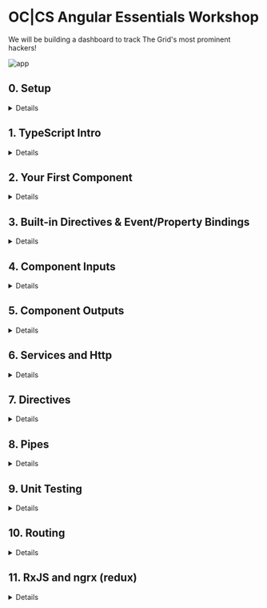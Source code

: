 # OC|CS Angular Essentials Workshop

We will be building a dashboard to track The Grid's most prominent hackers!

![app](https://d3vv6lp55qjaqc.cloudfront.net/items/1L023h1U0E3k131X3C2y/Screen%20Shot%202017-08-17%20at%2011.17.47%20AM.png?X-CloudApp-Visitor-Id=2623626&v=43229e13)

## 0. Setup
<details>
  <summary>Details</summary>

### 1. Please install the following on your machine:
  * Node 8.x
  * npm 5.x
  * Angular CLI: `npm install -g @angular/cli`
  * Latest Chrome
  * Latest Chrome Canary (Beta)
  * **highly** recommend downloading Visual Studio Code: https://code.visualstudio.com/
    * install the following extensions:
    * [EditorConfig](https://marketplace.visualstudio.com/items?itemName=EditorConfig.EditorConfig)
    * [TSLint](https://marketplace.visualstudio.com/items?itemName=eg2.tslint)
    * [Angular Language Service](https://marketplace.visualstudio.com/items?itemName=Angular.ng-template)
    * [angular2-inline](https://marketplace.visualstudio.com/items?itemName=natewallace.angular2-inline)
    * [Sass](https://marketplace.visualstudio.com/items?itemName=robinbentley.sass-indented)
    * [vscode-icons](https://marketplace.visualstudio.com/items?itemName=robertohuertasm.vscode-icons)

### 2. Scaffold a new Angular project using the CLI

```bash
ng new occs-workshop --style=scss --routing
```

This adds support for Sass and enables routing.

### 3. Install the following project dependencies:

```bash
cd occs-workshop

npm install semantic-ui-card semantic-ui-input semantic-ui-reset semantic-ui-table npm-run-all json-server faker @types/faker -S
```

Configure the CLI to bundle the Semantic UI dependencies by updating the `styles` in `.angular-cli.json`

```js
"styles": [
  "styles.scss",
  "../node_modules/semantic-ui-table/table.min.css",
  "../node_modules/semantic-ui-reset/reset.min.css",
  "../node_modules/semantic-ui-input/input.min.css",
  "../node_modules/semantic-ui-card/card.min.css"
]
```

### 4. Configure json-server for a quick mock API

  * Grab `db.json` from this repo, and place it at the root of your project
  * Create a `proxy.conf.json` with the following contents:

```json
{
  "/api": {
    "target": "http://localhost:3000",
    "secure": false
  }
}
```

  * Create a `routes.json` with the following contents:

```json
{
  "/api/*": "/$1"
}
```

We have created a new API route `/api`, and the available route is `localhost:3000/api/hackers`. Since running `ng serve` spins up a webpack dev server, we run it with a proxy, so that that when we make a request to something like `localhost:4200/api/hackers`, it will route that to `localhost:3000/api/hackers`.

  * Configure the following `npm` scripts:

```json
"start": "run-p start:server start:client",
"start:client": "ng serve --proxy-config proxy.conf.json --open",
"start:server": "json-server --watch db.json --routes routes.json",
```

### 5. Add some quick styles:

  * Drop `<link href="https://fonts.googleapis.com/css?family=Titillium+Web" rel="stylesheet">` in your index.html
  * Add the following to `styles.scss`

```css
body {
  background-color: #f9f9f9 !important;
  font-size: 15px;
  font-family: 'Titillium Web', sans-serif !important;
}
```

### 6. Run it :boom:
Run `npm start`.

In your browser, `localhost:3000/api/hackers` should display the list of hackers:

![db](https://raw.githubusercontent.com/victormejia/occs-angular-workshop/setup/screenshots/db.png)

Your Angular app will be live at `localhost:4200`:

![app](https://raw.githubusercontent.com/victormejia/occs-angular-workshop/setup/screenshots/start.png)


Your changes should look like this: https://github.com/victormejia/occs-angular-workshop/commit/f62e54aa2ea924d8183687ef18290c81b78807bf
</details>

## 1. TypeScript Intro

<details>
  <summary>Details</summary>

TypeScript is a typed superset of JavaScript. Your current JavaScript code will be understood by TS, and you can sprinkle in types as you'd like. JavaScript has types, but is dynamic and TS allows you to enforce typing at both dev and compile time.

Let's start with the built in types:

### `string`

```js
const name: string = 'Victor';
```

### `number`

```js
function add(x: number, y: number) {
  return x + y;
}
```

### `boolean`

```js
const married: boolean = true;
```

### `Array<T>` or `T[]`

```js
export class ProductListComponent {

  products: string[]

  constructor() {}
}
```

### `any`
You can declare a type to be of `any`:

```js
function clone(src: any) {
  ...
}
```

### `Object`
Or say it's an object:

```js
function clone(src: Object) {
  ...
}
```

## Beyond the basics

### you can specify that functions return a value

```js
function add(x, y): number {
  return x + y
}
```

### Property Initiliazers

Property initializers work out of the box in TS (current at stage-2), and they are used quite often in Angular.

```js
class ProductListComponent {
  products: string[] = ['A', 'B'];

  constructor() {
  }
}
```

### `public/private` modifier in constructor

Giving a modifier to a parameter automatically assigns that as a property on your instance:

```js
class ProductListComponent {
  products: string[] = ['A', 'B'];

  constructor(public http) {
  }

  methodA() {
    // you have access to this.http
  }
}
```

### Interfaces

Interfaces are a powerful way to describe your data. It enforces structure to your models without needlessly creating classes.

```js
interface Hacker {
  id: string;
  name: string;
  inDanger: boolean;
  email?: string;
  password: string;
}

// the following would give an error because "password" is a required property and not optional
const hackerA: Hacker = {
  id: 1,
  name: 'Ron',
  inDanger: false,
}
```

### enums

```js
const enum Directions {
  Up,
  Down,
  Left,
  Right
}

let directions = [Directions.Up, Directions.Down, Directions.Left, Directions.Right]
```

string enum types also supported, although in this case a plain object suffices:

```js
enum ActionType {
  AddUser = 'ADD_USER',
  DeleteUser = 'DELETE_USER',
  RenameUser = 'RENAME_USER',
}
```

vs.

```js
const ActionType = {
  AddUser: 'ADD_USER',
  DeleteUser: 'DELETE_USER',
  RenameUser: 'RENAME_USER'
}
```
</details>

## 2. Your First Component

<details>
  <summary>Details</summary>

Let's generate the app's header component:

```bash
ng generate component header
```

This will automatically generate a component for you with selector `app-header`. Then we can add a property on this component:

```js
export class HeaderComponent implements OnInit {

  title = 'The Grid';

  constructor() { }

  ngOnInit() {
  }

}
```

The template is simple:

```html
<header id="particles">
  <h2>{{ title }}</h2>
</header>
```

and sprinkle some styles on `header.component.scss`

```css
header {
  height: 50px;
  background: #1A2129;
  position: fixed;
  top: 0px;
  width: 100%;
  z-index: 1;

  h2 {
    color: #fff;
    margin: 0;
    padding: 10px;
    position: absolute;
    left: 10px;
  }
}
```

Finally, replace the boilerplate html in `app.component.html`

```html
<app-header></app-header>
<router-outler></router-outlet>
```

Lots going on here. In Angular you can (one-way) data bind properties using the `{{ title }}` syntax. Also, Angular gives you scoped-styled components out of the box!

![scoped styles](https://d3vv6lp55qjaqc.cloudfront.net/items/3V070b1W2p3H2M250A38/Screen%20Shot%202017-08-10%20at%2011.12.45%20AM.png?X-CloudApp-Visitor-Id=b09e9af6ac0bf9f72590951057fdf698&v=326ab08a)

This can be configured by changing the `ViewEncapsulation`:

![view encapsulation](https://d3vv6lp55qjaqc.cloudfront.net/items/0o381o3K1T2v261x1j1C/Screen%20Shot%202017-08-10%20at%2011.13.42%20AM.png?X-CloudApp-Visitor-Id=b09e9af6ac0bf9f72590951057fdf698&v=61ecb08a)

Reference Commit: https://github.com/victormejia/occs-angular-workshop/commit/4c9d640a65448b954656d9362028caf3ffe8c6dc
</details>

## 3. Built-in Directives & Event/Property Bindings

<details>
  <summary>Details</summary>

 Angular has very useful built-in directives. Let's explore them.

 **`*ngIf`**

Conditionally render a component/element.

 ```html
 <span class="loader" *ngIf="loading"></span>
 ```

 **`*ngFor`**

 Render a collection.

```html
<ul>
  <li *ngFor="let contact of contacts">{{contact.name}}</li>
</ul>
```

**`*ngClass`**

Dynamically set and change the CSS classes.

```html
<span class="pulse" [ngClass]="color"></span>
```

```html
<button [ngClass]="{bordered: isBordered}">Submit</button>
```

### Property Bindings

In Angular, you bind properties using `[]`. For instance:

```html
<div [style.background-color]="color"> Uses fixed `color` background</div>
```

### Event Bindings

You bind DOM events using `()`:

```html
<button (click)="validate()">Validate</button>
```

</details>

## 4. Component Inputs

<details>
  <summary>Details</summary>

Let's get to now generating a table of hackers. Start by generating a `hacker-list` component:

```bash
ng generate component hacker-list
```

We will also be configuring the Router. For the root route, we want to render this component, so in `app-routing.module.ts`, import this new component and change the router's config:

```js
import { HackerListComponent } from './hacker-list/hacker-list.component';

const routes: Routes = [
  {
    path: '',
    component: HackerListComponent
  }
];
```

Wrap the `router-outlet` so we can add some styling around it:

```html
<div class="app">
  <div class="content">
    <router-outlet></router-outlet>
  </div>
</div>
```

```css
.app {
  margin-top: 80px;

  .content {
    max-width: 900px;
    padding: 10px;
    margin: 20px auto;
  }
}
```

The `HackerList` component should have a property `hackers` of type `Array<Hacker>`:

```js
hackers: Array<Hacker>;
```

Create a `hacker.model.ts` in `app/core`, which will hold the interface to describe `Hacker` objects

```js
export interface Hacker {
  id: string;
  name: string;
  dob: string;
  address: string;
  cityStateZip: string;
  avatar: string;
  phone: string;
  statusMessage: string;
  status?: string;
  specialty: string;
  ip: string;
  email: string;
  password: string;
}
```

The `?` here tells it that the `status` property will be optional.

In your component, any data fetching/setting should be done in the `OnInit` lifecycle hook (the `ngOnInit` method). Assign the following objects to the the `hackers` property:

```js
{
  id: '0bf594d6-2d36-47de-af83-91c0c816a905',
  name: 'Ignacio',
  dob: '1956-12-07T15:30:00.333Z',
  address: '7269 Bradtke Coves',
  cityStateZip: 'West Cade, Tennessee 36631',
  avatar: 'https://s3.amazonaws.com/uifaces/faces/twitter/ninjad3m0/128.jpg',
  phone: '(367) 277-3869',
  statusMessage: 'We need to back up the digital SSL port!',
  specialty: 'calculating feed',
  ip: '173.68.118.11',
  email: 'Ignacio_Littel.Haag@gmail.com',
  password: 'kxHxzucqwmvV3y9'
},
{
  id: '70dd6f38-fd14-4dfd-bd43-3b07586ce49e',
  name: 'Price',
  dob: '1960-06-01T11:01:12.720Z',
  address: '85066 Ona Shores',
  cityStateZip: 'Cartwrightview, South Carolina 24722',
  avatar: 'https://s3.amazonaws.com/uifaces/faces/twitter/ashocka18/128.jpg',
  phone: '(775) 232-7260',
  statusMessage: 'Use the optical RAM pixel, then you can navigate the online protocol!',
  specialty: 'bypassing pixel',
  ip: '187.154.44.205',
  email: 'Price.Donnelly9_Thompson37@gmail.com',
  password: 'ttRXuJjmsm9NLdG',
  status: 'warning'
}
```

In the component's template, we can now render a table. In the table body, use the `*ngFor` directive to render a row for each hacker. For now, render empty `td` cells.

```html
<table class="ui selectable celled table">
  <thead>
    <tr>
      <th>Status</th>
      <th>Name</th>
      <th>Specialty</th>
      <th>Secret Address</th>
      <th class="phone">Phone</th>
      <th>DOB</th>
      <th>Last Message</th>
    </tr>
  </thead>
  <tbody>
    <tr *ngFor="let hacker of hackers">
      <td></td>
      <td></td>
      <td></td>
      <td></td>
      <td></td>
      <td></td>
      <td></td>
    </tr>
  </tbody>
</table>
```

We could render all the necessary fields here, but let's take a step further a create a component to render the table cells for each hacker.

```bash
ng generate component hacker
```

This component needs an input to render its data. In Angular, inputs to components are denoted by square brackets `[]`:

```html
<app-contact [contact]="contactInfo"></app-contact>
```

Here, we are passing in the `contactInfo` object as the `contact` property on the component.

Update the template of the `Hacker` component to render the data:

```html
<td>{{hacker.status}}</td>
<td>{{hacker.name}}</td>
<td>{{hacker.specialty}}</td>
<td>{{hacker.address}} {{hacker.cityStateZip}}</td>
<td>{{hacker.phone}}</td>
<td>{{hacker.dob}}</td>
<td>{{hacker.statusMessage}}</td>
```

Let's now use this component in the `hacker-list` component:

```html
<tr app-hacker [hacker]="hacker" *ngFor="let hacker of hackers"></tr>`
```

We aren't using the component in the usual `<app-hacker></app-hacker>` way. The reason here is that there really isn't an easy way to replace the wrapper with its contents (think `replace` from Angular 1.x)

![hacker](https://d3vv6lp55qjaqc.cloudfront.net/items/1c0j1u2h3R3Y381k2P2X/%5Bf27e7b49b0038d2ed88665f6084cdad8%5D_Screen+Shot+2017-08-10+at+3.11.41+PM.png?X-CloudApp-Visitor-Id=b09e9af6ac0bf9f72590951057fdf698&v=47fd550a)

To over come this, we can still use the component, except we must update the selector:

```js
selector: '[app-hacker], // tslint:disable-line'
```

The current `tslint` configuration doesn't allow this, so we can suppress this error.

If you've installed the Angular Language Service extension, you'll see an error in your editor:

![error](https://d3vv6lp55qjaqc.cloudfront.net/items/1Y3m3V3i240h2Y0T3E0V/Screen%20Shot%202017-08-10%20at%202.58.54%20PM.png?X-CloudApp-Visitor-Id=b09e9af6ac0bf9f72590951057fdf698&v=f43f648d)

It's giving you a real-time hint, and if you try to run this you'll see this error in your console:

![error](https://d3vv6lp55qjaqc.cloudfront.net/items/021U1C2l1b3E331b1e3t/Screen%20Shot%202017-08-10%20at%203.00.58%20PM.png?X-CloudApp-Visitor-Id=b09e9af6ac0bf9f72590951057fdf698&v=0d0156f2)

We need to tell the component that it has inputs, and we do so by using the `@Input` decorator when declaring the `hacker` property on the `Hacker` component.

```js
@Input() hacker: Hacker;
```

Result:

![result](https://d3vv6lp55qjaqc.cloudfront.net/items/1N3v0I3U1R37160P0I3G/Screen%20Shot%202017-08-10%20at%203.37.10%20PM.png?X-CloudApp-Visitor-Id=b09e9af6ac0bf9f72590951057fdf698&v=9a223d82)

Reference commit: https://github.com/victormejia/occs-angular-workshop/commit/726b65b8c0459517ffbe57c4ea1eabbd0517bc47

**Exercise**

As of now, the status is just text, which is kind of boring. Let's turn that into something more visuallly appealing:

![status](https://d3vv6lp55qjaqc.cloudfront.net/items/1s0z3H1x323a28283j27/Screen%20Recording%202017-08-17%20at%2011.20%20AM.gif?X-CloudApp-Visitor-Id=2623626&v=8c22aeef)

  * Generate a `status` component: `ng generate component status`
  * You will need the following html and css:

```html
<div class="status-pulse">
  <span class="pulse" [ngClass]="color"></span>
  <span class="dot" [ngClass]="color"></span>
</div>
```

```scss
$red: #c0392b;
$green: #27ae60;
$yellow: #f1c40f;

.status-pulse {
  position: relative;
  margin: 0 auto;
  width: 10px;
  height: 10px;

  &:hover {
    cursor: pointer;
  }
}

.pulse {
  width: 10px;
  height: 10px;
  border-radius: 30px;
  position: absolute;

  &.red {
    border: 5px solid $red;
    background-color: $red;
  }

  &.green {
    border: 5px solid $green;
    background-color: $green;
  }

  &.yellow {
    border: 5px solid $yellow;
    background-color: $yellow;
  }
}


.dot {
  background: transparent;
  border-radius: 60px;
  height: 30px;
  width: 30px;
  position: absolute;
  top: -10px;
  left: -10px;
  opacity: 0;
  border-width: 5px;
  border-style: solid;

  &.red {
    border-color: $red;
    animation: pulse 2s ease-out;
    animation-iteration-count: infinite;
  }

  &.green {
    border: 10px solid $green;
  }

  &.yellow {
    border: 10px solid $yellow;
  }
}

@keyframes pulse {
 0% {
    transform: scale(0);
    opacity: 0.0;
 }
 10% {
    transform: scale(0.1);
    opacity: 0.1;
 }
 20% {
    transform: scale(0.2);
    opacity: 0.2;
 }
 30% {
    transform: scale(0.3);
    opacity: 0.3;
 }
 40% {
    transform: scale(0.4);
    opacity: 0.4;
 }
 50% {
    transform: scale(0.5);
    opacity: 0.5;
 }
 60% {
    transform: scale(0.6);
    opacity: 0.6;
 }
 70% {
    transform: scale(0.75);
    opacity: 0.5;
 }
 80% {
    transform: scale(0.8);
    opacity: 0.4;
 }
 90% {
    transform: scale(0.85);
    opacity: 0.2;
 }
 100% {
    transform: scale(0.9);
    opacity: 0.0;
 }
}
```

  * The input to this component should be the hacker's status (warning, safe, danger). When this component is initialized, you should map the status to the correct color so that the correct classes are applied.
    * danger -> red
    * safe -> green
    * warning -> yellow
    * default to green
  * Use this new component in the `HackerComponent`. Usage would be something like this:

```html
<td>
  <app-status [status]="hacker.status"></app-status>
</td>
```

Reference commit: https://github.com/victormejia/occs-angular-workshop/commit/1bae1681d85aea8ad4124c48158d90253a5517a7

</details>

## 5. Component Outputs

<details>
  <summary>Details</summary>

In Angular we use parenthesis `()` to specify action bindings. For instance, if you want to listen for the `click` event on a button, you can do as follows:

```html
<button (click)="handleClick($event)">Submit</button>
```

No `ng-click` or `ngClick` here, just pure DOM API. You bind DOM properties with `[]`, and events with `()`. Simple! The `$event` naming is a convention used, and you have to give it that special name to get the actual event object.

You can defined specific output actions for your components. We will be now defining a search component. It will listen for changes on a search term, and emit and event with that search term. We can start defining its usage as follows:

```html
<app-hacker-search (newSearch)="filterData($event)"><app-hacker-search>
```

`newSearch` is an output from this component, and when triggered, it will call the `filterData` method on the parent component. The `HackerSearch` component can emit any kind of data.

Start by generating a new component:

```bash
ng g c hacker-search
```

Add some markup and some styles:

```html
<div class="ui icon input">
  <input type="text" placeholder="Search..." />
</div>
```

```css
.input {
  width: 300px;

  input {
    font-family: "Titillium Web", sans-serif;
  }
}
```

And you can use this component in the `HackerList` component to make sure things are rendered fine:

```html
<app-hacker-search></app-hacker-search>
```

In the new component, you will need to import the `Output` and `EventEmitter` tokens:

```js
import { Component, OnInit, Output, EventEmitter } from '@angular/core';
```

Next, we can define an emitter on this component:

```js
@Output() newSearch = new EventEmitter<string>();
```

We first need to start listening for `keyup` events from the input element, and we can call a method on the component itself:

```html
<input type="text" placeholder="Search..." (keyup)="handleChange($event)">
```

The `$event` naming is a convention used, and you have to give it that special name to get the actual event object. `handleChange` should be a method on the `HackerSearch` component. In this method, we don't do any filtering of any sort. The only thing we should is output a new event, using the component's custom emitter:

```js
handleChange(event) {
  this.newSearch.emit(event.target.value);
}
```

**Exercise**:
  * listen for the `newSearch` event, which should call a method on the `HackerList` component
  * filter the `this.hackers` list based on the term (search hacker name and status)

Reference Commit: https://github.com/victormejia/occs-angular-workshop/commit/86b497e75cb57936583f3ba63b9944d6914181f5

</details>

## 6. Services and Http

<details>
  <summary>Details</summary>

Angular v4 introduced an awesome new `HttpClient`, which has better typing, and also provides a way to intercept requests and responses in a middleware fashion.

When working with http in Angular, be sure to import the `HttpClientModule` from `@angular/common/http`, and include it in the `imports` of the `NgModule`.

```diff
  // app.module.ts

  import { BrowserModule } from '@angular/platform-browser';
  import { NgModule } from '@angular/core';
+ import { HttpClientModule } from '@angular/common/http';
  import { AppRoutingModule } from './app-routing.module';
  import { AppComponent } from './app.component';
  import { HeaderComponent } from './header/header.component';
  import { HackerListComponent } from './hacker-list/hacker-list.component';
  import { HackerComponent } from './hacker/hacker.component';
  import { HackerSearchComponent } from './hacker-search/hacker-search.component';

  @NgModule({
    declarations: [
      AppComponent,
      HeaderComponent,
      HackerListComponent,
      HackerComponent,
      HackerSearchComponent
    ],
    imports: [
      BrowserModule,
      AppRoutingModule,
+     HttpClientModule
    ],
    providers: [],
    bootstrap: [AppComponent]
  })
  export class AppModule { }
```

We will go ahead and create a `HackerService` where we can house all the calls to interface with our API. Let's place shared services in the `core/services` folder.

```bash
ng generate service core/services/hacker
```

You'll see an error: `WARNING Service is generated but not provided, it must be provided to be used`. This means you have to import it in `app.module.ts` and provide it to your app's module.

```diff
  import { BrowserModule } from '@angular/platform-browser';
  import { NgModule } from '@angular/core';
  import { HttpClientModule } from '@angular/common/http';
  import { AppRoutingModule } from './app-routing.module';
  import { AppComponent } from './app.component';
  import { HeaderComponent } from './header/header.component';
  import { HackerListComponent } from './hacker-list/hacker-list.component';
  import { HackerComponent } from './hacker/hacker.component';
  import { HackerSearchComponent } from './hacker-search/hacker-search.component';
+ import { HackerService } from './core/services/hacker.service';

  @NgModule({
    declarations: [
      AppComponent,
      HeaderComponent,
      HackerListComponent,
      HackerComponent,
      HackerSearchComponent
    ],
    imports: [
      BrowserModule,
      AppRoutingModule,
      HttpClientModule
    ],
+   providers: [HackerService],
    bootstrap: [AppComponent]
  })
  export class AppModule { }
```

In this service, we will inject the `HttpClient`, so we import it and inject it in the constructor. Remember, by giving it the `private` or `public` modifier, TypeScript will automatically assign it as a property on the service instance. The `@Injectable()` decorator allows this service to have injected dependencies.

```js
import { Injectable } from '@angular/core';
import { HttpClient } from '@angular/common/http';

@Injectable()
export class HackerService {

  constructor(private http: HttpClient) { }

  getHackers() {
    return this.http.get(`/api/hackers`);
  }
}
```

Inside the `getHackers` method, we can return the result of calling `get` on the `http` client, which returns an Observable (explained in a bit).

In your `HackerList` component, you can now import and inject the API service. In the `OnInit` hook, use the service to retrieve the data.

```js
import { Hacker } from '../core/hacker.model';
import { HackerService } from '../core/services/hacker.service';

...

export class HackerListComponent implements OnInit {

  hackers: Array<Hacker>;

  constructor(private api: HackerService) { }

  ngOnInit() {
    this.api.getHackers()
      .subscribe(data => {
        this.hackers = data;
      });
  }
}
```

In Angular, calls to the http methods actually return an Observable and not a Promise. You can think of an Observable as a stream of events, emitting values to anyone who has subscribed to it.

You might be getting the error below:

![error](https://d3vv6lp55qjaqc.cloudfront.net/items/1R1q002X2G2d1X1m0a0T/Screen%20Recording%202017-08-15%20at%2002.49%20PM.gif?X-CloudApp-Visitor-Id=2623626&v=0a21fa6f)

We need to tell the `HttpClient` what kind of data the response will be, in this case it will be an array of `Hacker`s. So we simply import `Hacker` and give it the type:

```js
import { Injectable } from '@angular/core';
import { HttpClient } from '@angular/common/http';
import { Hacker } from '../hacker.model';

@Injectable()
export class HackerService {

  constructor(private http: HttpClient) { }

  getHackers() {
    return this.http.get<Hacker[]>('/api/hackers');
  }

}
```

When our request finishes, the stream will emit the response body automatically. If we want the full response, we can tell `HttpClient` by specifying the `observe` option:

```js
getHackers() {
  return this.http.get(`/api/hackers`, { observe: 'response' });
}
```

### Error handling

Your UI should gracefully handle errors, and display data accordingly. To handle errors, add an error handler to your .subscribe() call:

```js
this.api.getHackers()
.subscribe(data => {
  this.hackers = data;
}, (err) => {
  console.log(err);
  this.hackers = [];
});
```
Manually trigger the error by changing the path to an invalid one.

### POST request

Sending data is easy. Simply provide the object you want to send, no need to `JSON.stringify`:

```js
this.http.post('/api/hackers', newHacker)
```

**Exercise**
 * Extend the `getHackers` method on the `HackerService` to take in a search term, and use that search term as the `q` query parameter. `json-server` supports full text search by using `?q=term`
 * Update the `filterData` method on the `HackerList` component to make a call to the updated `getHackers` method. You shouldn't need a duplicate list now, it should update the `hackers` list

 Reference commit: https://github.com/victormejia/occs-angular-workshop/commit/e00201d45fef23d1415839bbb71dddeff4a8be1b

### Intercepting requests

You can intercept requests and responses similar to how Express middleware works. The docs are great on this, check it out: https://angular.io/guide/http#intercepting-all-requests-or-responses
</details>

## 7. Directives

<details>
  <summary>Details</summary>

There are actually 3 kinds of directives in Angular:
  * Components (includes a template)
  * Structural (changing DOM layout, think `*ngIf`)
  * Attribute (changing behavior of element/component)

We've covered components, and now we will briefly cover attribute directives. You can read up on structural directives here: https://angular.io/guide/structural-directives

You want to create attribute directives when you want to add behavior to an element/component. Maybe you want to add keyboard actions to an element, or restrict user input on an input element.

The basic structure for a directive looks like this. It's a simple class decorated with the `@Directive`, and given a selector.

```js
import { Directive } from '@angular/core';

@Directive({
  selector: '[appTextOnly]'
})
export class TextOnlyDirective {

  constructor() { }

}
```

Its usage would then be:

```html
<input appTextOnly type="text" />
```

This would not enhance this basic input with some behavior. Most often in your directive you need access to the element that the directive is being applied on, and you can use `ElementRef` to do so.

```diff
-  import { Directive } from '@angular/core';
+  import { Directive, ElementRef } from '@angular/core';

    @Directive({
      selector: '[appTextOnly]'
    })
    export class TextOnlyDirective {

-     constructor() { }
+     constructor(el: ElementRef) { }

    }
```

The native HTML element is accessible via `this.el.nativeElement`.

### Responding to user events

It is also very useful to be able to react to user events. For instance, for the `app-text-only` directive we may want to react to `keydown` events. We can easily do this by using the `@HostListener` decorator on a method on the directive, and specify what we want the input to have:

```js
import { Directive, HostListener } from '@angular/core';

@Directive({
  selector: '[appTextOnly]'
})
export class TextOnlyDirective {

  constructor() { }

  @HostListener('keydown', ['$event'])
  onKeydown(event) {

  }
}
```

Here `event` would be actual DOM event, so you have access to things like `event.key`, `event.target`, etc.

**Exercise**
 * Generate a new directive, and place it in `core/directives`: `ng generate directive core/directives/text-only`
 * Complete the `TextOnlyDirective` by inspecting `event.key` and checking if it's a number. If so, prevent the default behavior. You can use this regular expression: `const numberRegex = /[0-9]/;`
 * Make sure to include this directive in app module.
 * Use this directive to enhance the `HackerSearch` component so you can't type in numbers.

 Reference Commit: https://github.com/victormejia/occs-angular-workshop/commit/2241955d9fee6f6ef01441a52419723a92e9e566

</details>

## 8. Pipes

<details>
  <summary>Details</summary>

Pipes are used to transform data on the fly and display that in your HTML. Angular has a few built-in pipes, for example the date pipe. Right now the dates aren't displayed in a user-friendly format:

![date](https://d3vv6lp55qjaqc.cloudfront.net/items/3R2D1i1Z3C2Z222P2M0B/Screen%20Shot%202017-08-16%20at%2011.20.12%20AM.png?X-CloudApp-Visitor-Id=2623626&v=015956b8)

But we can easily fix that using the date pipe:

```html
<td>{{hacker.dob | date}}</td>
```

![date](https://d3vv6lp55qjaqc.cloudfront.net/items/2T1c2w152C3x2L2f1W0T/Screen%20Shot%202017-08-16%20at%2011.21.53%20AM.png?X-CloudApp-Visitor-Id=2623626&v=7142ae37)

Note that the `Date` and `Currency` pipes won't work on Safari and older browsers, so you need a polyfill:

```html
<script src="https://cdn.polyfill.io/v2/polyfill.min.js?features=Intl.~locale.en"></script>
```

Say we don't want to download a polyfill, and we want to create our own pipe. The template for a pipe is fairly simple:

```js
import { Pipe, PipeTransform } from '@angular/core';

@Pipe({
  name: 'shortDate'
})
export class ShortDatePipe implements PipeTransform {

  transform(value: any, args?: any): any {
    return null;
  }

}
```

We want to use our pipe as follows:

```html
<td>{{hacker.dob | shortDate}}</td>
```

There are no args, just a value, which in this case will be the data. We can implement our own:

```js
import { Pipe, PipeTransform } from '@angular/core';

@Pipe({
  name: 'shortDate'
})
export class ShortDatePipe implements PipeTransform {

  transform(isoDateString: string): string {
    const date = new Date(isoDateString);

    const month = date.getUTCMonth() + 1;
    const day = date.getUTCDate();
    const year = date.getUTCFullYear();
    const hour = date.getUTCHours();
    const minutes = date.getUTCMinutes();

    const monthDisplay = month < 10 ? '0' + month : month;
    const dayDisplay = day < 10 ? '0' + day : day;

    return `${monthDisplay}/${dayDisplay}/${year}, ${this.getTimeDisplay(hour, minutes)}`;
  }

  getTimeDisplay(hour: number, minute: number) {
    const h = hour % 12;
    const hourDisplay = h < 10 ? '0' + h : h;
    const minuteDisplay = minute < 10 ? '0' + minute : minute;
    const dayPeriod = hour < 12 ? 'am' : 'pm';

    return `${hourDisplay}:${minuteDisplay}${dayPeriod}`;
  }

}
```

And now we have a custom date pipe:

![date](https://d3vv6lp55qjaqc.cloudfront.net/items/0u1Q252Q2i213k3q1d0H/Screen%20Shot%202017-08-16%20at%2011.26.56%20AM.png?X-CloudApp-Visitor-Id=2623626&v=dc6331ce)

Reference commit: https://github.com/victormejia/occs-angular-workshop/commit/ed0c8a95f8fa0776a1d113100eddba5f6eb24dca

</details>

## 9. Unit Testing

<details>
  <summary>Details</summary>

Unit testing Angular apps is a pretty awesome and vast topic. I'm going to actually just point you to my other resource [here](https://github.com/victormejia/angular-testing-workshop), a workshop I gave at [Fluent Conf 2017](https://conferences.oreilly.com/fluent/fl-ca/public/schedule/speaker/197177).

During the workshop we'll spend some time going over this. We will be testing 2 things:
  * `HackerComponent`, testing component inputs and template
  * `HackerService`, testing async actions

By default, running `npm test` (which runs `ng test`) gives you output like this:

![test output](https://d3vv6lp55qjaqc.cloudfront.net/items/2L0y0g3v3u2J0t113Y35/Screen%20Shot%202017-08-16%20at%203.50.59%20PM.png?X-CloudApp-Visitor-Id=2623626&v=f7833e59)

Not very useful output, so let's change that.
  * install `karma-spec-reporter`
  * add `require('karma-spec-reporter')` to the karma plugins
  * change reporters to `reporters: ['spec', 'kjhtml']`
  * change browsers to `browsers: ['ChromeCanaryHeadless']`

Output should be much better now:

![output](https://d3vv6lp55qjaqc.cloudfront.net/items/3Z3L1R393X03330C1U3g/Screen%20Shot%202017-08-16%20at%203.53.56%20PM.png?X-CloudApp-Visitor-Id=2623626&v=0bcaf34c)

Reference commit for `HackerComponent`: https://github.com/victormejia/occs-angular-workshop/commit/eafe27c210056b1d09b7b72a7342cbe04d89bf44

Reference commit for `HackerService`: https://github.com/victormejia/occs-angular-workshop/commit/22a0efef24ce329a542241f81b84b4a99a1b4fa8

</details>

## 10. Routing

<details>
  <summary>Details</summary>

Let's add some functionality now so that when we click on a specific row, the app nagivates to the hacker details.

In the `HackerList` component, first add a click handler to the table row:

```html
<tr app-hacker [hacker]="hacker" *ngFor="let hacker of hackers" (click)="goToDetails(hacker.id)"></tr>
```

In the component, first inject the router:

```js
import { Router } from '@angular/router';
...
constructor(private api: HackerService, private router: Router) { }
```

And now we can implement the `goToDetails` method. We will call the `navigate` method on the router:

```js
goToDetails(id: string) {
  this.router.navigate([`/hackers/${id}`]);
}
```

We need to implement this route. We will render a `HackerDetail` component for this route, so let's generate that.

```bash
ng g c hacker-detail
```

And let's configure the routes:

```js
import { HackerDetailComponent } from './hacker-detail/hacker-detail.component';

const routes: Routes = [
  {
    path: '',
    component: HackerListComponent
  },
  {
    path: 'hackers/:id',
    component: HackerDetailComponent
  }
];
```

In the `HackerDetailComponent` we need to inject the `ActivatedRoute` to get the route params, and obtain the hacker details:

```js
import { Component, OnInit, Input } from '@angular/core';
import { Hacker } from '../core/hacker.model';
import { ActivatedRoute } from '@angular/router';
import { HackerService } from '../core/services/hacker.service';

@Component({
  selector: 'app-hacker-detail',
  templateUrl: './hacker-detail.component.html',
  styleUrls: ['./hacker-detail.component.scss']
})
export class HackerDetailComponent implements OnInit {
  @Input() id: string;
  hacker: Hacker;

  constructor(private api: HackerService, private route: ActivatedRoute) { }

  ngOnInit() {
    this.route.params.subscribe(params => {
      this.id = params['id'];
      this.renderDetails(this.id);
    });
  }

  renderDetails(id: string) {
    this.api.getHackerDetails(id)
      .subscribe((data) => {
        this.hacker = data;
      });
  }
}
```

And the `getHackerDetails` implementation:

```js
getHackerDetails(id: string) {
  return this.http.get<Hacker>(`/api/hackers/${id}`);
}
```

You will need some html:

```html
<div *ngIf="hacker" class="ui card">
  <div class="image">
    <img [src]="hacker.avatar">
  </div>
  <div class="content">
    <p class="header">{{hacker.name}}</p>
    <div class="meta">
      <span class="date">{{hacker.ip}}</span>
      <p class="date">pwd: {{hacker.password}}</p>
    </div>
    <div class="description">
      {{hacker.statusMessage}}
    </div>
  </div>
  <div class="extra content">
    {{hacker.status}}
  </div>
</div>
```

![routing](https://d3vv6lp55qjaqc.cloudfront.net/items/3R28013f370p0n2i3B32/Screen%20Recording%202017-08-17%20at%2011.42%20AM.gif?X-CloudApp-Visitor-Id=2623626&v=30491f3f)

Reference commit: https://github.com/victormejia/occs-angular-workshop/commit/c1b7d5745d273c25fb07b09b6b50d0a241c8f8c3

</details>

## 11. RxJS and ngrx (redux)

<details>
  <summary>Details</summary>

[ngrx](https://github.com/ngrx/platform) is an "RxJS powered state management for Angular, inspired by Redux". It's pretty awesome. Although you do not need to be an RxJS expert, you do have to be comfortable with some common operators. There are a few good resources out there to get started with ngrx and RxJS:

  * [From Inactive to Reactive @ngconf 2017](https://www.youtube.com/watch?v=cyaAhXHhxgk)
  * https://gist.github.com/btroncone/a6e4347326749f938510
  * https://gist.github.com/btroncone/d6cf141d6f2c00dc6b35
  * egghead.io

Before we dive into ngrx, let's first see some RxJS coolness. As of now, the search component is emitting every single value, which is of course not optimal. You don't want to be making these many requests. Angular embraced RxJS and has the cool concept of "Reactive Forms". This means that we can express value changes of inputs as on Observable stream, which allows us to apply operators for filtering and even debouncing them.

Start by importing the `ReactiveFormsModule` into your app's module:

```diff
+ import { ReactiveFormsModule } from '@angular/forms';
...
  imports: [
      BrowserModule,
      AppRoutingModule,
      HttpClientModule,
+     ReactiveFormsModule,
      StoreModule.forRoot(reducers)
    ],
```

Next in the `HackerSearch` component, import `FormControl` and the `debounceTime` operator:

```js
import { FormControl } from '@angular/forms';
import 'rxjs/add/operator/debounceTime';
```

In our template, we can now use the `formControl` directive:

```html
<input appTextOnly type="text" placeholder="Search..." [formControl]="searchTerm">
```

`searchTerm` should be a `FormControl`:

```js
searchTerm: FormControl = new FormControl();
```

In the `ngOnInit` method, we can now apply some operators. We want to "listen for value changes, debounce those values 500ms, and finally subscribe to the data":

```js
ngOnInit() {
  this.searchTerm
    .valueChanges
    .debounceTime(500)
    .subscribe(term => this.newSearch.emit(term));
}
```

Don't you love how declaritive that is? RxJS enabled us here to do some pretty powerful things with a few lines of code. Now, our search component is much more performant.

Reference commit: https://github.com/victormejia/occs-angular-workshop/commit/54d5b3477b760aafe42585f61e24337bc0447b38

In class, we will go over how to work with ngrx as a redux-inspired state management solution for Angular.

Reference images (from ngconf talk):

![redux](https://d3vv6lp55qjaqc.cloudfront.net/items/270N3v1G2K211B1q1T1l/Screen%20Shot%202017-08-11%20at%203.24.31%20PM.png?X-CloudApp-Visitor-Id=2623626&v=092e4a35)

![ngrx](https://d3vv6lp55qjaqc.cloudfront.net/items/170Y0z2p170T421k172W/Screen%20Shot%202017-08-18%20at%201.31.06%20PM.png?X-CloudApp-Visitor-Id=2623626&v=56114424)

![effects](https://d3vv6lp55qjaqc.cloudfront.net/items/2n003V1W2B0E2d2y3l0o/Screen%20Shot%202017-08-18%20at%201.33.10%20PM.png?X-CloudApp-Visitor-Id=2623626&v=c97f9684)

  * Initial store and reducers: https://github.com/victormejia/occs-angular-workshop/commit/5333b8626c9192b5857f25d9127c1759de6e0108
  * Side effects: https://github.com/victormejia/occs-angular-workshop/commit/83a118890aee29cc2e21f0e74e24f05c47614fe3
</details>